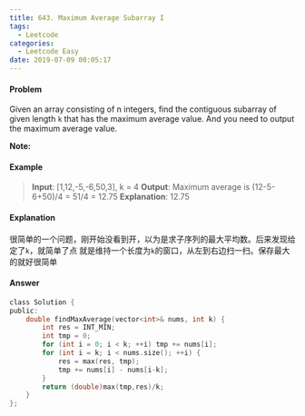 ```yaml
---
title: 643. Maximum Average Subarray I
tags:
  - Leetcode
categories:
  - Leetcode Easy
date: 2019-07-09 00:05:17
---
```


#### Problem
Given an array consisting of n integers, find the contiguous subarray of given length `k` that has the maximum average value. And you need to output the maximum average value.

**Note:**


#### Example
> **Input**: [1,12,-5,-6,50,3], k = 4
**Output**: Maximum average is (12-5-6+50)/4 = 51/4 = 12.75
**Explanation**: 12.75


#### Explanation
很简单的一个问题，刚开始没看到开，以为是求子序列的最大平均数。后来发现给定了`k`，就简单了点
就是维持一个长度为`k`的窗口，从左到右边扫一扫。保存最大的就好很简单

#### Answer
```c
class Solution {
public:
    double findMaxAverage(vector<int>& nums, int k) {
        int res = INT_MIN;
        int tmp = 0;
        for (int i = 0; i < k; ++i) tmp += nums[i];
        for (int i = k; i < nums.size(); ++i) {
            res = max(res, tmp);
            tmp += nums[i] - nums[i-k];
        }
        return (double)max(tmp,res)/k;
    }
};
````
